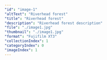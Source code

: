 ```yaml
---
"id": "image-1"
"altText": "Riverhead forest"
"title": "Riverhead forest"
"description": "Riverhead forest description"
"file": "./image1.jpg"
"thumbnail": "./image1.jpg"
"format": "Fujifilm XT3"
"collectionIndex": 1
"categoryIndex": 0
"imageIndex": 1
---
```

